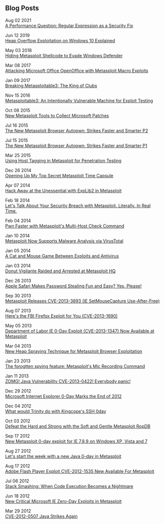 ## Blog Posts

Aug 02 2021  
[A Performance Question: Regular Expression as a Security Fix](https://github.com/atxsinn3r/atxsinn3r.github.io/blob/master/writeups/regex.md)

Jun 12 2019  
[Heap Overflow Exploitation on Windows 10 Explained](https://blog.rapid7.com/2019/06/12/heap-overflow-exploitation-on-windows-10-explained/)

May 03 2018  
[Hiding Metasploit Shellcode to Evade Windows Defender](https://blog.rapid7.com/2018/05/03/hiding-metasploit-shellcode-to-evade-windows-defender/)

Mar 08 2017  
[Attacking Microsoft Office OpenOffice with Metasploit Macro Exploits](https://blog.rapid7.com/2017/03/08/attacking-microsoft-office-openoffice-with-metasploit-macro-exploits/)

Jan 09 2017  
[Breaking Metasploitable3: The King of Clubs](https://blog.rapid7.com/2017/01/09/breaking-metasploitable3-the-king-of-clubs/)

Nov 15 2016  
[Metasploitable3: An Intentionally Vulnerable Machine for Exploit Testing](https://blog.rapid7.com/2016/11/15/test-your-might-with-the-shiny-new-metasploitable3/)

Oct 08 2015  
[New Metasploit Tools to Collect Microsoft Patches](https://blog.rapid7.com/2015/10/08/new-metasploit-tools-to-collect-microsoft-patches/)

Jul 16 2015  
[The New Metasploit Browser Autopwn: Strikes Faster and Smarter P2](https://blog.rapid7.com/2015/07/16/the-new-metasploit-browser-autopwn-strikes-faster-and-smarter-part-2/)

Jul 15 2015  
[The New Metasploit Browser Autopwn: Strikes Faster and Smarter P1](https://blog.rapid7.com/2015/07/15/the-new-metasploit-browser-autopwn-strikes-faster-and-smarter-part-1/)

Mar 25 2015  
[Using Host Tagging in Metasploit for Penetration Testing](https://blog.rapid7.com/2015/03/25/using-host-tagging-in-metasploit-for-penetration-testing/)

Dec 26 2014  
[Opening Up My Top Secret Metasploit Time Capsule](https://blog.rapid7.com/2014/12/26/12-days-of-haxmas-opening-up-my-top-secret-metasploit-time-capsule/)

Apr 07 2014  
[Hack Away at the Unessential with ExpLib2 in Metasploit](https://blog.rapid7.com/2014/04/07/hack-away-at-the-unessential-with-explib2-in-metasploit/)

Feb 18 2014  
[Let's Talk About Your Security Breach with Metasploit. Literally. In Real Time.](https://blog.rapid7.com/2014/02/18/lets-talk-about-your-security-breach-with-metasploit-literally/)

Feb 04 2014  
[Pwn Faster with Metasploit's Multi-Host Check Command](https://blog.rapid7.com/2014/02/04/pwn-faster-with-metasploits-multi-host-check-command/)

Jan 10 2014  
[Metasploit Now Supports Malware Analysis via VirusTotal](https://blog.rapid7.com/2014/01/10/metasploit-now-supports-malware-analysis-via-virustotal/)

Jan 05 2014  
[A Cat and Mouse Game Between Exploits and Antivirus](https://blog.rapid7.com/2014/01/05/a-cat-and-mouse-game-between-exploits-and-antivirus/)

Jan 03 2014  
[Donut Vigilante Raided and Arrested at Metasploit HQ](https://blog.rapid7.com/2014/01/03/donut-vigilante-raided-and-arrested-at-metasploit/)

Dec 26 2013  
[Apple Safari Makes Password Stealing Fun and Easy? Yes, Please!](https://blog.rapid7.com/2013/12/26/apple-safari-makes-password-stealing-fun-and-easy-yes-please/)

Sep 30 2013  
[Metasploit Releases CVE-2013-3893 (IE SetMouseCapture Use-After-Free)](https://blog.rapid7.com/2013/09/30/metasploit-releases-cve-2013-3893-ie-setmousecapture-use-after-free/)

Aug 07 2013  
[Here's the FBI Firefox Exploit for You (CVE-2013-1690)](https://blog.rapid7.com/2013/08/07/heres-that-fbi-firefox-exploit-for-you-cve-2013-1690/)

May 05 2013  
[Department of Labor IE 0-Day Exploit (CVE-2013-1347) Now Available at Metasploit](https://blog.rapid7.com/2013/05/05/department-of-labor-ie-0day-now-available-at-metasploit/)

Mar 04 2013  
[New Heap Spraying Technique for Metasploit Browser Exploitation](https://blog.rapid7.com/2013/03/04/new-heap-spray-technique-for-metasploit-browser-exploitation/)

Jan 23 2013  
[The forogtten spying feature: Metasploit's Mic Recording Command](https://blog.rapid7.com/2013/01/23/the-forgotten-spying-feature-metasploits-mic-recording-command/)

Jan 11 2013  
[ZOMG! Java Vulnerability CVE-2013-0422! Everybody panic!](https://blog.rapid7.com/2013/01/11/omg-java-everybody-panic/)

Dec 29 2012  
[Microsoft Internet Explorer 0-Day Marks the End of 2012](https://blog.rapid7.com/2012/12/29/microsoft-internet-explorer-0-day-marks-the-end-of-2012/)

Dec 04 2012  
[What would Trinity do with Kingcope's SSH 0day](https://blog.rapid7.com/2012/12/04/what-would-trinity-do-with-kingcopes-ssh-0day/)

Oct 03 2012  
[Defeat the Hard and Strong with the Soft and Gentle Metasploit RopDB](https://blog.rapid7.com/2012/10/03/defeat-the-hard-and-strong-with-the-soft-and-gentle-metasploit-ropdb/)

Sep 17 2012  
[New Metasploit 0-day exploit for IE 7,8,9 on Windows XP, Vista and 7](https://blog.rapid7.com/2012/09/17/lets-start-the-week-with-a-new-internet-explorer-0-day-in-metasploit/)

Aug 27 2012  
[Let's start the week with a new Java 0-day in Metasploit](https://blog.rapid7.com/2012/08/27/lets-start-the-week-with-a-new-java-0day/)

Aug 17 2012  
[Adobe Flash Player Exploit CVE-2012-1535 New Available For Metasploit](https://blog.rapid7.com/2012/08/17/adobe-flash-player-exploit-cve-2012-1535-now-available-for-metasploit/)

Jul 06 2012  
[Stack Smashing: When Code Execution Becomes a Nightmare](https://blog.rapid7.com/2012/07/06/stack-smashing-when-code-execution-becomes-a-nightmare/)

Jun 18 2012  
[New Critical Microsoft IE Zero-Day Exploits in Metasploit](https://blog.rapid7.com/2012/06/18/metasploit-exploits-critical-microsoft-vulnerabilities/)

Mar 29 2012  
[CVE-2012-0507 Java Strikes Again](https://blog.rapid7.com/2012/03/29/cve-2012-0507-java-strikes-again/)
